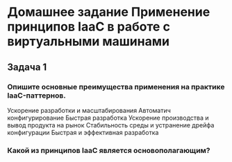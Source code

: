 # Домашнее задание Применение принципов IaaC в работе с виртуальными машинами

## Задача 1

### Опишите основные преимущества применения на практике IaaC-паттернов.
Ускорение разработки и масштабирования
Автоматич конфигурирование
Быстрая разработка
 Ускорение производства и вывод продукта на рынок
 Стабильность среды и устранение дрейфа конфигурации
 Быстрая и эффективная разработка
 

### Какой из принципов IaaC является основополагающим?
